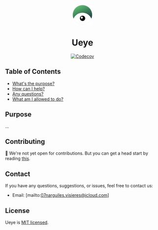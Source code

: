 
<div align="center">
    <img 
        src="./assets/images/ueye.symbol.64x64.png"
        alt="Gherkineye symbol"
    />
    <h1>Ueye</h1>
</div>

<div align="center">
    <a href="https://codecov.io/github/hawk-user/ueye">
        <img src="https://codecov.io/github/hawk-user/ueye/graph/badge.svg?token=C0D9EOXYEZ" alt="Codecov">
    </a>
</div>



## Table of Contents

- [What's the purpose?](#purpose)
- [How can I help?](#contributing)
- [Any questions?](#contact)
- [What am I allowed to do?](#license)

## Purpose

...

## Contributing

👀 We're not yet open for contributions. But you can get a head start by reading [this](https://github.com/hawk-user/gherkineye/blob/hogwarts/CODE_OF_CONDUCT.md). 

## Contact

If you have any questions, suggestions, or issues, feel free to contact us:
- Email: [mailto:07narguiles.visieres@icloud.com]

## License

Ueye is [MIT licensed](./LICENSE).
